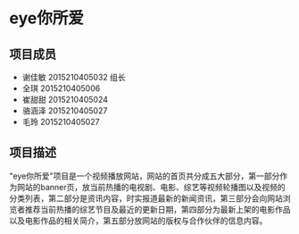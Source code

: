 eye你所爱
=========
项目成员
--------
* 谢佳敏 2015210405032 组长
* 全琪 2015210405006
* 崔甜甜 2015210405024
* 骆涵泽 2015210405027
* 毛玲  2015210405027

项目描述
--------
  "eye你所爱"项目是一个视频播放网站，网站的首页共分成五大部分，第一部分作为网站的banner页，放当前热播的电视剧、电影、综艺等视频轮播图以及视频的分类列表，第二部分是资讯内容，时实报道最新的新闻资讯，第三部分会向网站浏览者推荐当前热播的综艺节目及最近的更新日期，第四部分为最新上架的电影作品以及电影作品的相关简介，第五部分放网站的版权与合作伙伴的信息内容。
